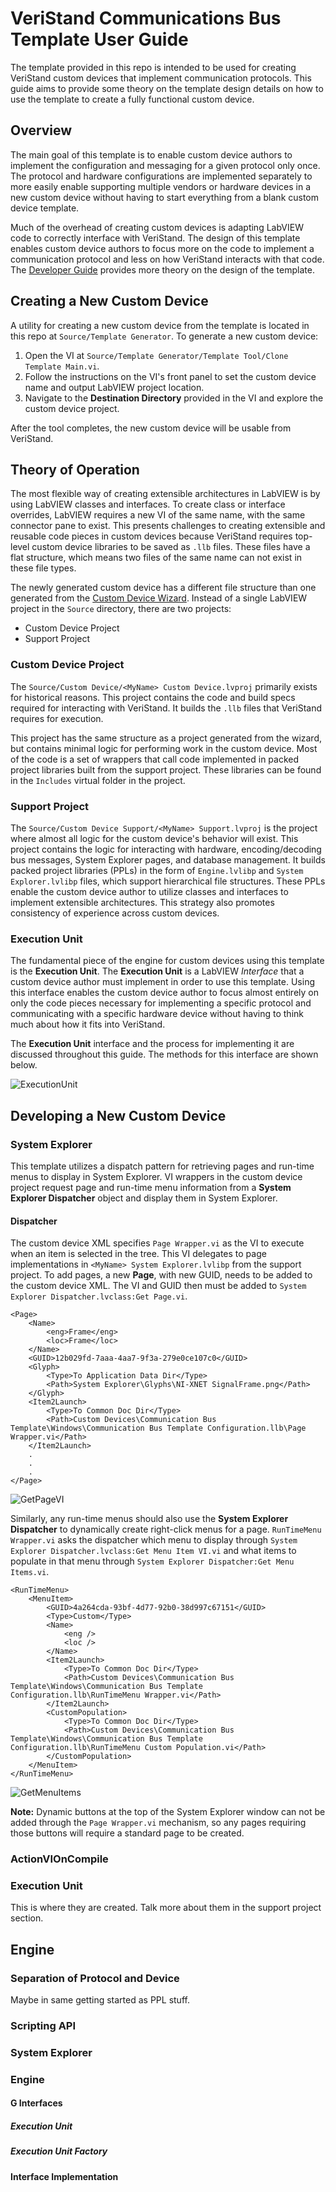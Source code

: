 # VeriStand Communications Bus Template User Guide

The template provided in this repo is intended to be used for creating VeriStand custom devices that implement communication protocols. This guide aims to provide some theory on the template design details on how to use the template to create a fully functional custom device.

## Overview

The main goal of this template is to enable custom device authors to implement the configuration and messaging for a given protocol only once. The protocol and hardware configurations are implemented separately to more easily enable supporting multiple vendors or hardware devices in a new custom device without having to start everything from a blank custom device template.

Much of the overhead of creating custom devices is adapting LabVIEW code to correctly interface with VeriStand. The design of this template enables custom device authors to focus more on the code to implement a communication protocol and less on how VeriStand interacts with that code. The [Developer Guide](Developer%20Guide.md) provides more theory on the design of the template.

## Creating a New Custom Device

A utility for creating a new custom device from the template is located in this repo at `Source/Template Generator`. To generate a new custom device:

1. Open the VI at `Source/Template Generator/Template Tool/Clone Template Main.vi`.
2. Follow the instructions on the VI's front panel to set the custom device name and output LabVIEW project location.
3. Navigate to the **Destination Directory** provided in the VI and explore the custom device project.

After the tool completes, the new custom device will be usable from VeriStand.

## Theory of Operation

The most flexible way of creating extensible architectures in LabVIEW is by using LabVIEW classes and interfaces. To create class or interface overrides, LabVIEW requires a new VI of the same name, with the same connector pane to exist. This presents challenges to creating extensible and reusable code pieces in custom devices because VeriStand requires top-level custom device libraries to be saved as `.llb` files. These files have a flat structure, which means two files of the same name can not exist in these file types.

The newly generated custom device has a different file structure than one generated from the [Custom Device Wizard](https://github.com/ni/niveristand-custom-device-wizard). Instead of a single LabVIEW project in the `Source` directory, there are two projects:

- Custom Device Project
- Support Project

### Custom Device Project

The `Source/Custom Device/<MyName> Custom Device.lvproj` primarily exists for historical reasons. This project contains the code and build specs required for interacting with VeriStand. It builds the `.llb` files that VeriStand requires for execution.

This project has the same structure as a project generated from the wizard, but contains minimal logic for performing work in the custom device. Most of the code is a set of wrappers that call code implemented in packed project libraries built from the support project. These libraries can be found in the `Includes` virtual folder in the project.

### Support Project

The `Source/Custom Device Support/<MyName> Support.lvproj` is the project where almost all logic for the custom device's behavior will exist. This project contains the logic for interacting with hardware, encoding/decoding bus messages, System Explorer pages, and database management. It builds packed project libraries (PPLs) in the form of `Engine.lvlibp` and `System Explorer.lvlibp` files, which support hierarchical file structures. These PPLs enable the custom device author to utilize classes and interfaces to implement extensible architectures. This strategy also promotes consistency of experience across custom devices.

### Execution Unit

The fundamental piece of the engine for custom devices using this template is the **Execution Unit**. The **Execution Unit** is a LabVIEW _Interface_ that a custom device author must implement in order to use this template. Using this interface enables the custom device author to focus almost entirely on only the code pieces necessary for implementing a specific protocol and communicating with a specific hardware device without having to think much about how it fits into VeriStand.

The **Execution Unit** interface and the process for implementing it are discussed throughout this guide. The methods for this interface are shown below.

![ExecutionUnit](Resources/ExecutionUnit.png)

## Developing a New Custom Device

### System Explorer

This template utilizes a dispatch pattern for retrieving pages and run-time menus to display in System Explorer. VI wrappers in the custom device project request page and run-time menu information from a **System Explorer Dispatcher** object and display them in System Explorer.

#### Dispatcher

The custom device XML specifies `Page Wrapper.vi` as the VI to execute when an item is selected in the tree. This VI delegates to page implementations in `<MyName> System Explorer.lvlibp` from the support project. To add pages, a new **Page**, with new GUID, needs to be added to the custom device XML. The VI and GUID then must be added to `System Explorer Dispatcher.lvclass:Get Page.vi`.

```
<Page>
	<Name>
		<eng>Frame</eng>
		<loc>Frame</loc>
	</Name>
	<GUID>12b029fd-7aaa-4aa7-9f3a-279e0ce107c0</GUID>
	<Glyph>
		<Type>To Application Data Dir</Type>
		<Path>System Explorer\Glyphs\NI-XNET SignalFrame.png</Path>
	</Glyph>
	<Item2Launch>
		<Type>To Common Doc Dir</Type>
		<Path>Custom Devices\Communication Bus Template\Windows\Communication Bus Template Configuration.llb\Page Wrapper.vi</Path>
	</Item2Launch>
    .
    .
    .
</Page>
```

![GetPageVI](Resources/GetPageVI.png)

Similarly, any run-time menus should also use the **System Explorer Dispatcher** to dynamically create right-click menus for a page. `RunTimeMenu Wrapper.vi` asks the dispatcher which menu to display through `System Explorer Dispatcher.lvclass:Get Menu Item VI.vi` and what items to populate in that menu through `System Explorer Dispatcher:Get Menu Items.vi`.

```
<RunTimeMenu>
	<MenuItem>
		<GUID>4a264cda-93bf-4d77-92b0-38d997c67151</GUID>
		<Type>Custom</Type>
		<Name>
			<eng />
			<loc />
		</Name>
		<Item2Launch>
			<Type>To Common Doc Dir</Type>
			<Path>Custom Devices\Communication Bus Template\Windows\Communication Bus Template Configuration.llb\RunTimeMenu Wrapper.vi</Path>
		</Item2Launch>
		<CustomPopulation>
			<Type>To Common Doc Dir</Type>
			<Path>Custom Devices\Communication Bus Template\Windows\Communication Bus Template Configuration.llb\RunTimeMenu Custom Population.vi</Path>
		</CustomPopulation>
	</MenuItem>
</RunTimeMenu>
```

![GetMenuItems](Resources/GetMenuItems.png)

**Note:** Dynamic buttons at the top of the System Explorer window can not be added through the `Page Wrapper.vi` mechanism, so any pages requiring those buttons will require a standard page to be created.

### ActionVIOnCompile

### Execution Unit

This is where they are created. Talk more about them in the support project section.

## Engine

### Separation of Protocol and Device

Maybe in same getting started as PPL stuff.

### Scripting API

### System Explorer

### Engine

#### G Interfaces

##### Execution Unit

##### Execution Unit Factory

#### Interface Implementation
